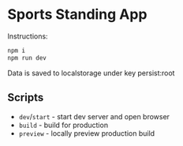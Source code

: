 # Sports Standing App

Instructions:
```sh
npm i
npm run dev
```

Data is saved to localstorage under key persist:root

## Scripts

- `dev`/`start` - start dev server and open browser
- `build` - build for production
- `preview` - locally preview production build